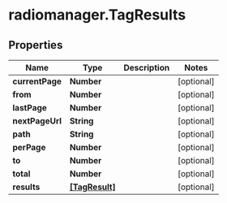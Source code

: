 # radiomanager.TagResults

## Properties
Name | Type | Description | Notes
------------ | ------------- | ------------- | -------------
**currentPage** | **Number** |  | [optional] 
**from** | **Number** |  | [optional] 
**lastPage** | **Number** |  | [optional] 
**nextPageUrl** | **String** |  | [optional] 
**path** | **String** |  | [optional] 
**perPage** | **Number** |  | [optional] 
**to** | **Number** |  | [optional] 
**total** | **Number** |  | [optional] 
**results** | [**[TagResult]**](TagResult.md) |  | [optional] 


